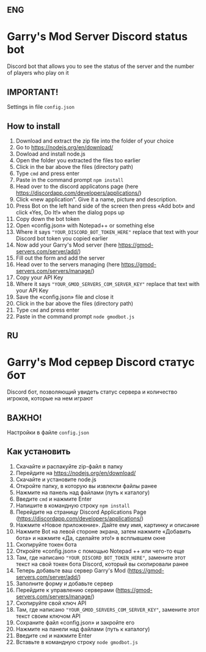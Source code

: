 ## ENG

# Garry's Mod Server Discord status bot 
Discord bot that allows you to see the status of the server and the number of players who play on it

## IMPORTANT!
Settings in file `config.json`

## How to install
1. Download and extract the zip file into the folder of your choice
2. Go to https://nodejs.org/en/download/
3. Dowload and install node.js
4. Open the folder you extracted the files too earlier
5. Click in the bar above the files (directory path)
6. Type `cmd` and press enter
7. Paste in the command prompt `npm install`
8. Head over to the discord applicatons page (here https://discordapp.com/developers/applications/)
9. Click «new application". Give it a name, picture and description.
10. Press Bot on the left hand side of the screen then press «Add bot» and click «Yes, Do It!» when the dialog pops up
11. Copy down the bot token
12. Open «config.json» with Notepad++ or something else
13. Where it says `"YOUR_DISCORD_BOT_TOKEN_HERE"` replace that text with your Discord bot token you copied earlier
14. Now add your Garry's Mod server (here https://gmod-servers.com/server/add/)
15. Fill out the form and add the server
16. Head over to the servers managing (here https://gmod-servers.com/servers/manage/)
17. Copy your API Key
18. Where it says `"YOUR_GMOD_SERVERS_COM_SERVER_KEY"` replace that text with your API Key
19. Save the «config.json» file and close it
20. Click in the bar above the files (directory path)
21. Type `cmd` and press enter
22. Paste in the command prompt `node gmodbot.js`

## RU

# Garry's Mod сервер Discord статус бот 
Discord бот, позволяющий увидеть статус сервера и количество игроков, которые на нем играют

## ВАЖНО!
Настройки в файле `config.json`

## Как установить
1. Скачайте и распакуйте zip-файл в папку
2. Перейдите на https://nodejs.org/en/download/
3. Скачайте и установите node.js
4. Откройте папку, в которую вы извлекли файлы ранее
5. Нажмите на панель над файлами (путь к каталогу)
6. Введите `cmd` и нажмите Enter
7. Напишите в командную строку `npm install`
8. Перейдите на страницу Discord Applications Page (https://discordapp.com/developers/applications/)
9. Нажмите «Новое приложение». Дайте ему имя, картинку и описание
10. Нажмите Bot на левой стороне экрана, затем нажмите «Добавить бота» и нажмите «Да, сделайте это!» в всплывшем окне
11. Скопируйте токен бота
12. Откройте «config.json» с помощью Notepad ++ или чего-то еще
13. Там, где написано `"YOUR_DISCORD_BOT_TOKEN_HERE"`, замените этот текст на свой токен бота Discord, который вы скопировали ранее
14. Теперь добавьте ваш сервер Garry's Mod (https://gmod-servers.com/server/add/)
15. Заполните форму и добавьте сервер
16. Перейдите к управлению серверами (https://gmod-servers.com/servers/manage/)
17. Скопируйте свой ключ API
18. Там, где написано `"YOUR_GMOD_SERVERS_COM_SERVER_KEY"`, замените этот текст своим ключом API
19. Сохраните файл «config.json» и закройте его
20. Нажмите на панели над файлами (путь к каталогу)
21. Введите `cmd` и нажмите Enter
22. Вставьте в командную строку `node gmodbot.js`